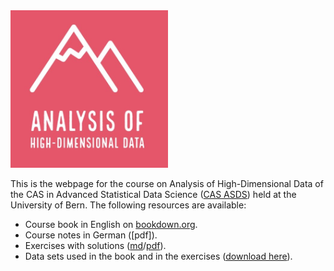 <img src=logo2.jpg width=50% height=50%>

This is the webpage for the course on Analysis of High-Dimensional Data of the CAS in Advanced Statistical Data Science ([CAS ASDS](https://www.unibe.ch/weiterbildungsangebote/cas_advanced_statistical_data_science/index_ger.html)) held at the University of Bern. The following resources are available:

- Course book in English on [bookdown.org](https://bookdown.org/staedler_n/highdimstats/). 
- Course notes in German ([pdf]).
- Exercises with solutions ([md](_exercises_and_solutions.md)/[pdf](_exercises_and_solutions.pdf)).
- Data sets used in the book and in the exercises ([download here](https://github.com/staedlern/highdim_stats/tree/main/data)).


